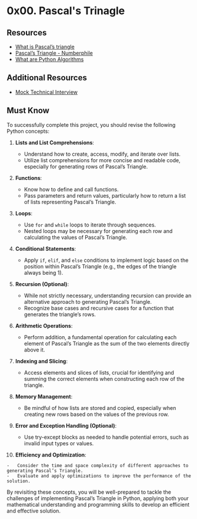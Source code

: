 # 0x00. Pascal's Trinagle
## Resources

-   [What is Pascal’s triangle](https://intranet.alxswe.com/rltoken/F458nFkW9StJum2zPI4khg "What is Pascal's triangle")
-   [Pascal’s Triangle - Numberphile](https://intranet.alxswe.com/rltoken/XXMN2RVCCGcF5l5ZnUIv8Q "Pascal's Triangle - Numberphile")
-   [What are Python Algorithms](https://intranet.alxswe.com/rltoken/q5v0xbgrVxG4Nf-fV-BW2w "What are Python Algorithms")

## Additional Resources

-   [Mock Technical Interview](https://intranet.alxswe.com/rltoken/vKf7Spm4xxFMom3x4Jx52g "Mock Technical Interview")

## Must Know

To successfully complete this project, you should revise the following Python concepts:

1.  **Lists and List Comprehensions**:

    -   Understand how to create, access, modify, and iterate over lists.
    -   Utilize list comprehensions for more concise and readable code, especially for generating rows of Pascal’s Triangle.
2.  **Functions**:

    -   Know how to define and call functions.
    -   Pass parameters and return values, particularly how to return a list of lists representing Pascal’s Triangle.
3.  **Loops**:

    -   Use `for` and `while` loops to iterate through sequences.
    -   Nested loops may be necessary for generating each row and calculating the values of Pascal’s Triangle.
4.  **Conditional Statements**:

    -   Apply `if`, `elif`, and `else` conditions to implement logic based on the position within Pascal’s Triangle (e.g., the edges of the triangle always being 1).
5.  **Recursion (Optional)**:

    -   While not strictly necessary, understanding recursion can provide an alternative approach to generating Pascal’s Triangle.
    -   Recognize base cases and recursive cases for a function that generates the triangle’s rows.
6.  **Arithmetic Operations**:

    -   Perform addition, a fundamental operation for calculating each element of Pascal’s Triangle as the sum of the two elements directly above it.
7.  **Indexing and Slicing**:

    -   Access elements and slices of lists, crucial for identifying and summing the correct elements when constructing each row of the triangle.
8.  **Memory Management**:

    -   Be mindful of how lists are stored and copied, especially when creating new rows based on the values of the previous row.
9.  **Error and Exception Handling (Optional)**:

    -   Use try-except blocks as needed to handle potential errors, such as invalid input types or values.
10.  **Efficiency and Optimization**:

    -   Consider the time and space complexity of different approaches to generating Pascal’s Triangle.
    -   Evaluate and apply optimizations to improve the performance of the solution.

By revisiting these concepts, you will be well-prepared to tackle the challenges of implementing Pascal’s Triangle in Python, applying both your mathematical understanding and programming skills to develop an efficient and effective solution.